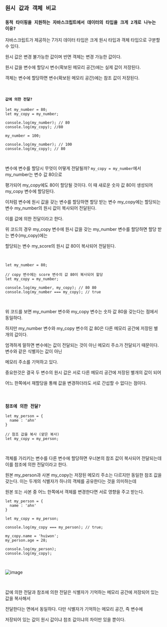 ## `원시 값과 객체 비교`

### `동적 타이핑을 지원하는 자바스크립트에서 데이터의 타입을 크게 2개로 나누는 이유?`

자바스크립트가 제공하는 7가지 데이터 타입은 크게 원시 타입과 객체 타입으로 구분할 수 있다.

원시 값은 변경 불가능한 값이며 반면 객체는 변경 가능한 값이다.

원시 값을 변수에 할당시 변수(확보된 메모리 공간)에는 실제 값이 저장된다.

객체는 변수에 할당하면 변수(확보된 메모리 공간)에는 참조 값이 저장된다.
  
<br />

#### `값에 의한 전달?`

```
let my_number = 80;
let my_copy = my_number;

console.log(my_number); // 80
console.log(my_copy); //80

my_number = 100;

console.log(my_number); // 100
console.log(my_copy); // 80
```

<br />

변수에 변수를 할당시 무엇이 어떻게 전달될까? `my_copy = my_number`에서 my_number는 변수 값 80으로

평가되어 my_copy에도 80이 할당될 것이다. 이 때 새로운 숫자 값 80이 생성되어 my_copy 변수에 할당된다.

이처럼 변수에 원시 값을 갖는 변수를 할당하면 할당 받는 변수 my_copy에는 할당되는 변수 my_number의 원시 값이 복사되어 전달된다.

이를 값에 의한 전달이라고 한다.

위 코드의 경우 my_copy 변수에 원시 값을 갖는 my_number 변수를 할당하면 할당 받는 변수(my_copy)에는 

할당되는 변수 my_score의 원시 값 80이 복사되어 전달된다.

<br />

```
let my_number = 80;

// copy 변수에는 score 변수의 값 80이 복사되어 할당
let my_copy = my_number;

console.log(my_number, my_copy); // 80 80
console.log(my_number === my_copy); // true
```

<br />

위 코드를 보면 my_number 변수와 my_copy 변수는 숫자 값 80을 갖는다는 점에서 동일하다.

하지만 my_number 변수와 my_copy 변수의 값 80은 다른 메모리 공간에 저장된 별개의 값이다.

엄격하게 말하면 변수에는 값이 전달되는 것이 아닌 메모리 주소가 전달되기 때문이다. 변수와 같은 식별자는 값이 아닌

메모리 주소를 기억하고 있다.

중요한것은 결국 두 변수의 원시 값은 서로 다른 메모리 공간에 저장된 별개의 값이 되어

어느 한쪽에서 재할당을 통해 값을 변경하더라도 서로 간섭할 수 없다는 점이다.

<br />

### `참조에 의한 전달?`

```
let my_person = {
  name : 'ahn'
}

// 참조 값을 복사 (얕은 복사)
let my_copy = my_person;
```

<br />

객체를 가리키는 변수를 다른 변수에 할당하면 우너본의 참조 값이 복사되어 전달되는데 이를 참조에 의한 전달이라고 한다.

원본 my_person과 사본 my_copy는 저장된 메모리 주소는 다르지만 동일한 참조 값을 갖는다. 이는 두개의 식별자가 하나의 객체를 공유한다는 것을 의미하는데

원본 또는 사본 중 어느 한쪽에서 객체를 변경한다면 서로 영향을 주고 받는다.

```
let my_person = {
  name : 'ahn'
}

let my_copy = my_person;

console.log(my_copy === my_person); // true;

my_copy.name = 'huiwon';
my_person.age = 28;

console.log(my_person);
console.log(my_copy);
```

<br />

![image](https://user-images.githubusercontent.com/94499416/205834232-ddb519eb-1bf7-4b73-90c4-6869da9a913a.png)

<br />

값에 의한 전달과 참조에 의한 전달은 식별자가 기억하는 메모리 공간에 저장되어 있는 값을 복사해서

전달한다는 면에서 동일하다. 다만 식별자가 기억하는 메모리 공간, 즉 변수에

저장되어 있는 값이 원시 값이냐 참조 값이냐의 차이만 있을 뿐이다.

